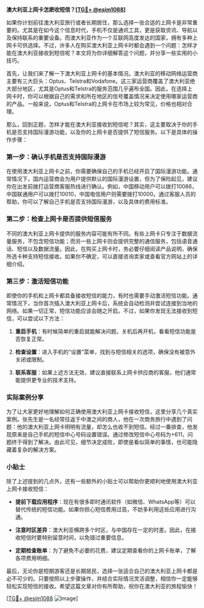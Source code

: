 **澳大利亚上网卡怎麽收短信？[[TG💪+ @esim1088](https://t.me/s/esim1088)]**

如果你计划前往澳大利亚旅行或者长期居住，那么选择一张合适的上网卡是非常重要的。尤其是在如今这个信息时代，手机不仅是通讯工具，更是获取资讯、导航以及保持联系的重要设备。而澳大利亚作为一个互联网高度发达的国家，拥有多种上网卡可供选择。不过，许多人在购买澳大利亚上网卡时都会遇到一个问题：怎样才能在澳大利亚接收到短信呢？本文将为你详细解答这个问题，并分享一些实用的小技巧。

首先，让我们来了解一下澳大利亚上网卡的基本情况。澳大利亚的移动网络运营商主要有三大巨头：Optus、Telstra和Vodafone。这三家运营商覆盖了澳大利亚绝大部分地区，尤其是Optus和Telstra的服务范围几乎遍布全国。因此，在选择上网卡时，你可以根据自己的需求和所在地区的信号覆盖情况来决定使用哪家运营商的产品。一般来说，Optus和Telstra的上网卡在市场上较为常见，价格也相对合理。

那么，回到正题，怎样才能在澳大利亚接收到短信呢？其实，这主要取决于你的手机是否支持国际漫游功能，以及你的上网卡是否提供了短信服务。以下是具体的操作步骤：

### 第一步：确认手机是否支持国际漫游

在使用澳大利亚上网卡之前，你需要确保自己的手机已经开启了国际漫游功能。通常情况下，国内运营商会为用户提供默认的国际漫游设置，但为了保险起见，建议你在出发前拨打运营商客服热线进行确认。例如，中国移动用户可以拨打10086，中国联通用户可以拨打10010，中国电信用户则需要拨打10000。通过客服人员的帮助，你可以了解自己手机是否支持国际漫游，以及具体的费用标准。

### 第二步：检查上网卡是否提供短信服务

不同的澳大利亚上网卡提供的服务内容可能有所不同。有些上网卡只专注于数据流量服务，不包含短信功能；而另一些上网卡则会提供完整的通信服务，包括语音通话、短信以及数据流量。因此，在购买上网卡时，务必要仔细阅读产品说明，确保所选卡种支持短信接收。如果你不确定，可以直接咨询卖家或查看官方网站上的详细介绍。

### 第三步：激活短信功能

即使你的手机和上网卡都具备接收短信的能力，有时也需要手动激活短信功能。通常情况下，当你首次插入澳大利亚上网卡后，系统会自动检测并尝试连接到当地的网络。如果一切正常，短信功能应该会随之开启。不过，如果你发现无法接收到短信，可以尝试以下方法：

1. **重启手机**：有时候简单的重启就能解决问题。关机后再开机，看看短信功能是否恢复正常。
   
2. **检查设置**：进入手机的“设置”菜单，找到与短信相关的选项，确保没有被意外关闭或限制。
   
3. **联系客服**：如果上述方法无效，建议直接联系上网卡供应商的客服，他们通常能提供更专业的技术支持。

### 实际案例分享

为了让大家更好地理解如何正确使用澳大利亚上网卡接收短信，这里分享几个真实案例。张先生是一名经常往返于中澳之间的商人，他在一次商务旅行中遇到了问题：他的澳大利亚上网卡明明有流量，却怎么也收不到短信。经过一番排查，他发现原来是自己手机的短信中心号码设置错误。通过修改短信中心号码为+611，问题终于得到了解决。由此可见，细节决定成败，即使是看似简单的事情，也可能隐藏着复杂的解决方案。

### 小贴士

除了上述提到的几点外，还有一些额外的小贴士可以帮助你更顺利地使用澳大利亚上网卡接收短信：

- **提前下载应用程序**：现在有很多即时通讯软件（如微信、WhatsApp等）可以替代传统的短信功能。如果你担心短信费用过高，不妨多利用这些应用进行沟通。
  
- **注意时区差异**：澳大利亚横跨多个时区，与中国存在一定的时差。因此，在接收短信时要特别留意时间，以免错过重要信息。

- **定期检查账单**：为了避免不必要的花费，建议定期查看你的上网卡账单，了解各项费用明细。

最后，无论你是短期游客还是长期居民，选择一张适合自己的澳大利亚上网卡都是必不可少的。只要按照以上步骤操作，并结合实际情况灵活调整，相信你一定能够轻松实现短信的接收。希望这篇文章对你有所帮助，祝你在澳大利亚的旅程愉快！

[[TG💪+ @esim1088](https://t.me/s/esim1088) ![Image](https://i.postimg.cc/4NQfJmqS/Snipaste-2025-05-13-00-14-12.png)]